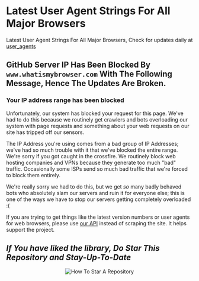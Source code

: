# Latest User Agent Strings For All Major Browsers

Latest User Agent Strings For All Major Browsers, Check for updates daily at [user_agents](https://techfanetechnologies.github.io/latest-user-agent/user_agents.json)

## GitHub Server IP Has Been Blocked By `www.whatismybrowser.com` With The Following Message, Hence The Updates Are Broken.

<h3>Your IP address range has been blocked</h3>

<p>Unfortunately, our system has blocked your request for this page. We've had to do this because we routinely get crawlers and bots overloading our system with page requests and something about your web requests on our site has tripped off our sensors.</p>

<p>The IP Address you're using comes from a bad group of IP Addresses; we've had so much trouble with it that we've blocked the entire range. We're sorry if you got caught in the crossfire. We routinely block web hosting companies and VPNs because they generate too much "bad" traffic. Occasionally some ISPs send so much bad traffic that we're forced to block them entirely.</p>

<p>We're really sorry we had to do this, but we get <i>so</i> many badly behaved bots who absolutely slam our servers and ruin it for everyone else; this is one of the ways we have to stop our servers getting completely overloaded :(</p>

<p>If you are trying to get things like the latest version numbers or user agents for web browsers, please use <a href="https://developers.whatismybrowser.com/api/">our API</a> instead of scraping the site. It helps support the project.</p>


## _If You have liked the library, Do Star This Repository and Stay-Up-To-Date_
<p align="center">
  <img src="https://user-images.githubusercontent.com/96371033/180197157-aabda812-828b-4cf7-97a6-a4b9bdd8b151.gif" alt="How To Star A Repository">
</p>

